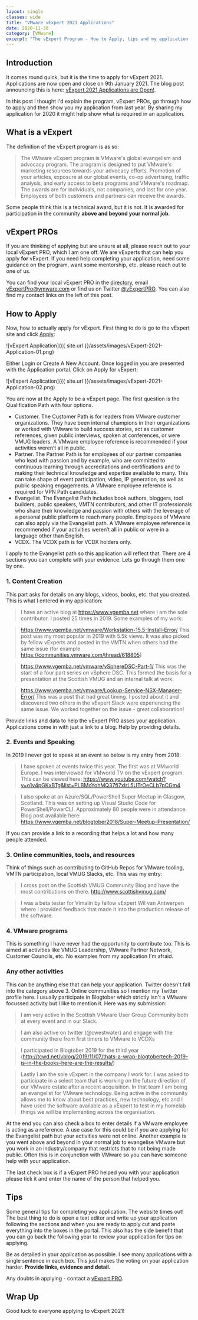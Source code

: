 ```yaml
---
layout: single
classes: wide
title: "VMware vExpert 2021 Applications"
date: 2020-11-30
category: [VMware]
excerpt: "The vExpert Program - How to Apply, tips and my application from 2020"
---
```

## Introduction

It comes round quick, but it is the time to apply for vExpert 2021. Applications are now open and close on 9th January 2021. The blog post announcing this is here:  [vExpert 2021 Applications are Open!](https://blogs.vmware.com/vexpert/2020/11/20/vexpert-2021-applications-are-open-dont-miss-out/).

In this post I thought I'd explain the program, vExpert PROs, go through how to apply and then show you my application from last year. By sharing my application for 2020 it might help show what is required in an application.

## What is a vExpert

The definition of the vExpert program is as so:

> The VMware vExpert program is VMware's global evangelism and advocacy program. The program is designed to put VMware's marketing resources towards your advocacy efforts. Promotion of your articles, exposure at our global events, co-op advertising, traffic analysis, and early access to beta programs and VMware's roadmap. The awards are for individuals, not companies, and last for one year. Employees of both customers and partners can receive the awards.

Some people think this is a technical award, but it is not. It is awarded for participation in the community **above and beyond your normal job**.

## vExpert PROs

If you are thinking of applying but are unsure at all, please reach out to your local vExpert PRO, which I am one off. We are vExperts that can help you apply **for** vExpert. If you need help completing your application, need some guidance on the program, want some mentorship, etc. please reach out to one of us.

You can find your local vExpert PRO in the [directory](https://vexpert.vmware.com/directory/pro), email [vExpertPro@vmware.com](mailto:vExpertPro@vmware.com) or find us on Twitter [@vExpertPRO](https://twitter.com/vExpertPRO). You can also find my contact links on the left of this post.

## How to Apply

Now, how to actually apply for vExpert. First thing to do is go to the vExpert site and click [Apply](https://vexpert.vmware.com/apply):

![vExpert Application]({{ site.url }}/assets/images/vExpert-2021-Application-01.png)

Either Login or Create A New Account. Once logged in you are presented with the Application portal. Click on Apply for vExpert:

![vExpert Application]({{ site.url }}/assets/images/vExpert-2021-Application-02.png)

You are now at the Apply to be a vExpert page. The first question is the Qualification Path with four options.

-  Customer. The Customer Path is for leaders from VMware customer organizations. They have been internal champions in their organizations or worked with VMware to build success stories, act as customer references, given public interviews, spoken at conferences, or were VMUG leaders. A VMware employee reference is recommended if your activities weren’t all in public.
-  Partner. The Partner Path is for employees of our partner companies who lead with passion and by example, who are committed to continuous learning through accreditations and certifications and to making their technical knowledge and expertise available to many. This can take shape of event participation, video, IP generation, as well as public speaking engagements. A VMware employee reference is required for VPN Path candidates.
- Evangelist. The Evangelist Path includes book authors, bloggers, tool builders, public speakers, VMTN contributors, and other IT professionals who share their knowledge and passion with others with the leverage of a personal public platform to reach many people. Employees of VMware can also apply via the Evangelist path. A VMware employee reference is recommended if your activities weren’t all in public or were in a language other than English.
- VCDX. The VCDX path is for VCDX holders only.

I apply to the Evangelist path so this application will reflect that. There are 4 sections you can complete with your evidence. Lets go through them one by one.

### 1. Content Creation

This part asks for details on any blogs, videos, books, etc. that you created. This is what I entered in my application:

> I have an active blog at https://www.vgemba.net where I am the sole contributor. I posted 25 times in 2019. Some examples of my work:

> https://www.vgemba.net/vmware/Workstation-15.5-Install-Error/ This post was my most popular in 2019 with 5.5k views. It was also picked by fellow vExperts and posted in the VMTN when others had the same issue (for example https://communities.vmware.com/thread/618805)

> https://www.vgemba.net/vmware/vSphereDSC-Part-1/ This was the start of a four part series on vSphere DSC. This formed the basis for a presentation at the Scottish VMUG and an internal talk at work.

> https://www.vgemba.net/vmware/Lookup-Service-NSX-Manager-Error/ This was a post that had great timing. I posted about it and discovered two others in the vExpert Slack were experiencing the same issue. We worked together on the issue - great collaboration!

Provide links and data to help the vExpert PRO asses your application. Applications come in with just a link to a blog. Help by providing details.

### 2. Events and Speaking

In 2019 I never got to speak at an event so below is my entry from 2018:

> I have spoken at events twice this year. The first was at VMworld Europe. I was interviewed for VMworld TV on the vExpert program. This can be viewed here: https://www.youtube.com/watch?v=o1v4pGKxBTg&list=PLBMoYohMQ37fi7xIrL5UTrOeCLb7pCGm4

> I also spoke at an Azure/SQL/PowerShell Super Meetup in Glasgow, Scotland. This was on setting up Visual Studio Code for PowerShell/PowerCLI. Approximately 80 people were in attendance. Blog post available here: https://www.vgemba.net/blogtober2018/Super-Meetup-Presentation/

If you can provide a link to a recording that helps a lot and how many people attended.

### 3. Online communities, tools, and resources

Think of things such as contributing to GitHub Repos for VMware tooling, VMTN participation, local VMUG Slacks, etc. This was my entry:

> I cross post on the Scottish VMUG Community Blog and have the most contributions on there. http://www.scottishvmug.com/

>I was a beta tester for Vimalin by fellow vExpert Wil van Antwerpen where I provided feedback that made it into the production release of the software.

### 4. VMware programs

This is something I have never had the opportunity to contribute too. This is aimed at activities like VMUG Leadership, VMware Partner Network, Customer Councils, etc. No examples from my application I'm afraid.

### Any other activities

This can be anything else that can help your application. Twitter doesn't fall into the category above 3. Online communities so I mention my Twitter profile here. I usually participate in Blogtober which strictly isn't a VMware focussed activity but I like to mention it. Here was my submission:

> I am very active in the Scottish VMware User Group Community both at every event and in our Slack.

> I am also active on twitter (@cwestwater) and engage with the community there from first timers to VMware to VCDXs

> I participated in Blogtober 2019 for the third year (http://tcwd.net/vblog/2019/11/07/thats-a-wrap-blogtobertech-2019-is-in-the-books-here-are-the-results/)

> Lastly I am the sole vExpert in the company I work for. I was asked to participate in a select team that is working on the future direction of our VMware estate after a recent acquisition. In that team I am being an evangelist for VMware technology. Being active in the community allows me to know about best practices, new technology, etc and I have used the software available as a vExpert to test in my homelab things we will be implementing across the organisation.

At the end you can also check a box to enter details if a VMware employee is acting as a reference. A use case for this could be if you are applying for the Evangelist path but your activities were not online. Another example is you went above and beyond in your normal job to evangelise VMware but you work in an industry/company that restricts that to not being made public. Often this is in conjunction with VMware so you can have someone help with your application.

The last check box is if a vExpert PRO helped you with your application please tick it and enter the name of the person that helped you.

## Tips

Some general tips for completing you application. The website times out! The best thing to do is open a text editor and write up your application following the sections and when you are ready to apply cut and paste everything into the boxes in the portal. This also has the side benefit that you can go back the following year to review your application for tips on applying.

Be as detailed in your application as possible. I see many applications with a single sentence in each box. This just makes the voting on your application harder. **Provide links, evidence and detail.**

Any doubts in applying - contact a [vExpert PRO](https://vexpert.vmware.com/directory/pro).

## Wrap Up

Good luck to everyone applying to vExpert 2021!